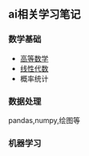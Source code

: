 ## ai相关学习笔记


### 数学基础
-  [高等数学](math/高等数学.md)
-  [线性代数](math/线性代数.md)
-  概率统计 


### 数据处理

pandas,numpy,绘图等


### 机器学习





